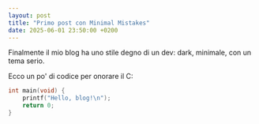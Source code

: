 ```yaml
---
layout: post
title: "Primo post con Minimal Mistakes"
date: 2025-06-01 23:50:00 +0200
---
```


Finalmente il mio blog ha uno stile degno di un dev: dark, minimale, con un tema serio.

Ecco un po' di codice per onorare il C:

```c
int main(void) {
    printf("Hello, blog!\n");
    return 0;
}
```
